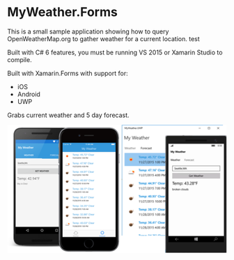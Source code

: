 MyWeather.Forms
===================

This is a small sample application showing how to query OpenWeatherMap.org to gather weather for a current location. test

Built with C# 6 features, you must be running VS 2015 or Xamarin Studio to compile. 

Built with Xamarin.Forms with support for:
* iOS
* Android
* UWP

Grabs current weather and 5 day forecast.

![](Images/promo.png)
